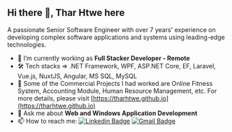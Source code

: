 ## Hi there 👋, Thar Htwe here
A passionate Senior Software Engineer with over 7 years' experience on developing complex software applications and systems using leading-edge technologies.
- 🔭 I’m currently working as **Full Stacker Developer - Remote**
- 🛠️ Tech stacks => .NET Framework, WPF, ASP.NET Core, EF, Laravel, Vue.js, NuxtJS, Angular, MS SQL, MySQL
- 🚀 Some of the Commercial Projects I had worked are Online Fitness System, Accounting Module, Human Resource Management, etc. For more details, please visit [https://tharhtwe.github.io](https://tharhtwe.github.io)
- 💬 Ask me about **Web and Windows Application Development**
- 📫 How to reach me:
  [![Linkedin Badge](https://img.shields.io/badge/-LinkedIn-blue?style=flat-square&logo=Linkedin&logoColor=white&link=https://www.linkedin.com/in/tharhtwe/)](https://www.linkedin.com/in/tharhtwe/)
[![Gmail Badge](https://img.shields.io/badge/-Gmail-d14836?style=flat-square&logo=Gmail&logoColor=white&link=mail@tharhtwe16492@gmail.com)](mailto:mail@tharhtwe16492@gmail.com)

<!--
**TharHtwe/TharHtwe** is a ✨ _special_ ✨ repository because its `README.md` (this file) appears on your GitHub profile.

Here are some ideas to get you started:

- 🔭 I’m currently working on ...
- 🌱 I’m currently learning ...
- 👯 I’m looking to collaborate on ...
- 🤔 I’m looking for help with ...
- 💬 Ask me about ...
- 📫 How to reach me: ...
- 😄 Pronouns: ...
- ⚡ Fun fact: ...
- 🧔 Soft skills => Test Driven Approach
-->

